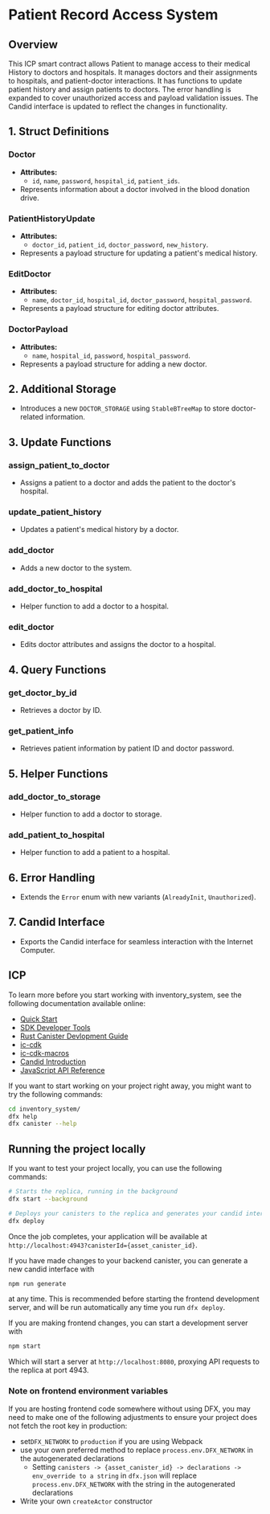 # Patient Record Access System

## Overview

This ICP smart contract allows Patient to manage access to their medical History to doctors and hospitals. It manages doctors and their assignments to hospitals, and patient-doctor interactions. It has functions to update patient history and assign patients to doctors. The error handling is expanded to cover unauthorized access and payload validation issues. The Candid interface is updated to reflect the changes in functionality.

## 1. Struct Definitions

### Doctor

- **Attributes:**
  - `id`, `name`, `password`, `hospital_id`, `patient_ids`.
- Represents information about a doctor involved in the blood donation drive.

### PatientHistoryUpdate

- **Attributes:**
  - `doctor_id`, `patient_id`, `doctor_password`, `new_history`.
- Represents a payload structure for updating a patient's medical history.

### EditDoctor

- **Attributes:**
  - `name`, `doctor_id`, `hospital_id`, `doctor_password`, `hospital_password`.
- Represents a payload structure for editing doctor attributes.

### DoctorPayload

- **Attributes:**
  - `name`, `hospital_id`, `password`, `hospital_password`.
- Represents a payload structure for adding a new doctor.

## 2. Additional Storage

- Introduces a new `DOCTOR_STORAGE` using `StableBTreeMap` to store doctor-related information.

## 3. Update Functions

### assign_patient_to_doctor

- Assigns a patient to a doctor and adds the patient to the doctor's hospital.

### update_patient_history

- Updates a patient's medical history by a doctor.

### add_doctor

- Adds a new doctor to the system.

### add_doctor_to_hospital

- Helper function to add a doctor to a hospital.

### edit_doctor

- Edits doctor attributes and assigns the doctor to a hospital.

## 4. Query Functions

### get_doctor_by_id

- Retrieves a doctor by ID.

### get_patient_info

- Retrieves patient information by patient ID and doctor password.

## 5. Helper Functions

### add_doctor_to_storage

- Helper function to add a doctor to storage.

### add_patient_to_hospital

- Helper function to add a patient to a hospital.

## 6. Error Handling

- Extends the `Error` enum with new variants (`AlreadyInit`, `Unauthorized`).

## 7. Candid Interface

- Exports the Candid interface for seamless interaction with the Internet Computer.

## ICP

To learn more before you start working with inventory_system, see the following documentation available online:

- [Quick Start](https://internetcomputer.org/docs/quickstart/quickstart-intro)
- [SDK Developer Tools](https://internetcomputer.org/docs/developers-guide/sdk-guide)
- [Rust Canister Devlopment Guide](https://internetcomputer.org/docs/rust-guide/rust-intro)
- [ic-cdk](https://docs.rs/ic-cdk)
- [ic-cdk-macros](https://docs.rs/ic-cdk-macros)
- [Candid Introduction](https://internetcomputer.org/docs/candid-guide/candid-intro)
- [JavaScript API Reference](https://erxue-5aaaa-aaaab-qaagq-cai.raw.icp0.io)

If you want to start working on your project right away, you might want to try the following commands:

```bash
cd inventory_system/
dfx help
dfx canister --help
```

## Running the project locally

If you want to test your project locally, you can use the following commands:

```bash
# Starts the replica, running in the background
dfx start --background

# Deploys your canisters to the replica and generates your candid interface
dfx deploy
```

Once the job completes, your application will be available at `http://localhost:4943?canisterId={asset_canister_id}`.

If you have made changes to your backend canister, you can generate a new candid interface with

```bash
npm run generate
```

at any time. This is recommended before starting the frontend development server, and will be run automatically any time you run `dfx deploy`.

If you are making frontend changes, you can start a development server with

```bash
npm start
```

Which will start a server at `http://localhost:8080`, proxying API requests to the replica at port 4943.

### Note on frontend environment variables

If you are hosting frontend code somewhere without using DFX, you may need to make one of the following adjustments to ensure your project does not fetch the root key in production:

- set`DFX_NETWORK` to `production` if you are using Webpack
- use your own preferred method to replace `process.env.DFX_NETWORK` in the autogenerated declarations
  - Setting `canisters -> {asset_canister_id} -> declarations -> env_override to a string` in `dfx.json` will replace `process.env.DFX_NETWORK` with the string in the autogenerated declarations
- Write your own `createActor` constructor
